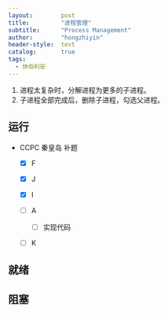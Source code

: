 ```yaml
---
layout:        post
title:         "进程管理"
subtitle:      "Process Management"
author:        "hongzhiyin"
header-style:  text
catalog:       true
tags:
  - 休伯利安
---
```


1. 进程太复杂时，分解进程为更多的子进程。
2. 子进程全部完成后，删除子进程，勾选父进程。

## 运行

- CCPC 秦皇岛 补题
  - [x] F
  - [x] J
  - [x] I
  - [ ] A
    - [ ] 实现代码
  - [ ] K





## 就绪





## 阻塞

